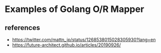 # Examples of Golang O/R Mapper

## references

- https://twitter.com/mattn_jp/status/1268538015028305930?lang=en
- https://future-architect.github.io/articles/20190926/
